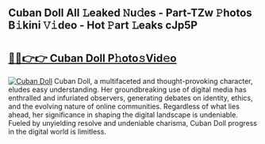 ## Cuban Doll All 𝙻eaked 𝙽u𝚍es - Part-TZw 𝙿hotos B𝚒kini 𝚅𝚒deo - Hot 𝙿art 𝙻eaks cJp5P

# <h2><a href="http://ld5cx60.urlbe.top/?page=Cuban+Doll">🔗🔗👉👉 Cuban Doll P𝚑oto𝚜Vid𝚎o</a></h2>

[![Cuban Doll](https://i.imgur.com/eBuTRDB.gif)](http://ld5cx60.urlbe.top/?page=Cuban+Doll)
Cuban Doll, a multifaceted and thought-provoking character, eludes easy understanding. Her groundbreaking use of digital media has enthralled and infuriated observers, generating debates on identity, ethics, and the evolving nature of online communities. Regardless of what lies ahead, her significance in shaping the digital landscape is undeniable. Fueled by unyielding resolve and undeniable charisma, Cuban Doll progress in the digital world is limitless.
